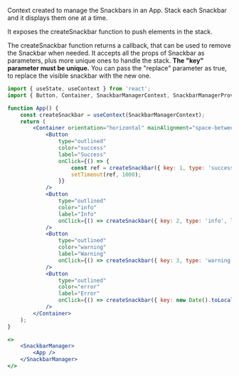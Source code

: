 Context created to manage the Snackbars in an App.
Stack each Snackbar and it displays them one at a time.

It exposes the createSnackbar function to push elements in the stack.

The createSnackbar function returns a callback, that can be used to remove the Snackbar when needed.
It accepts all the props of Snackbar as parameters, plus more unique ones to handle the stack.
**The "key" parameter must be unique.**
You can pass the "replace" parameter as true, to replace the visible snackbar with the new one.

```jsx
import { useState, useContext } from 'react';
import { Button, Container, SnackbarManagerContext, SnackbarManagerProvider } from '@zextras/zapp-ui';

function App() {
    const createSnackbar = useContext(SnackbarManagerContext);
    return (
        <Container orientation="horizontal" mainAlignment="space-between" width="400px">
            <Button
                type="outlined"
                color="success"
                label="Success"
                onClick={() => {
                    const ref = createSnackbar({ key: 1, type: 'success', label: 'label' });
                    setTimeout(ref, 1000);
                }}
            />
            <Button
                type="outlined"
                color="info"
                label="Info"
                onClick={() => createSnackbar({ key: 2, type: 'info', label: 'label' })}
            />
            <Button
                type="outlined"
                color="warning"
                label="Warning"
                onClick={() => createSnackbar({ key: 3, type: 'warning', label: 'label' })}
            />
            <Button
                type="outlined"
                color="error"
                label="Error"
                onClick={() => createSnackbar({ key: new Date().toLocaleString(), type: 'error', label: 'label', replace: true })}
            />
        </Container>
    );
}

<>
    <SnackbarManager>
        <App />
    </SnackbarManager>
</>
```
